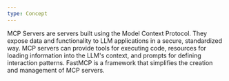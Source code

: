 ```yaml
---
type: Concept
---
```


MCP Servers are servers built using the Model Context Protocol. They expose data and functionality to LLM applications in a secure, standardized way. MCP servers can provide tools for executing code, resources for loading information into the LLM's context, and prompts for defining interaction patterns. FastMCP is a framework that simplifies the creation and management of MCP servers.